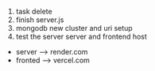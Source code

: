 1. task delete
2. finish server.js
3. mongodb new cluster and uri setup
4. test the server
server and frontend host
* server --> render.com
* fronted --> vercel.com